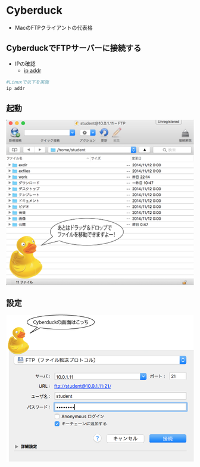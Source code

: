 # Cyberduck

* MacのFTPクライアントの代表格

## CyberduckでFTPサーバーに接続する

* IPの確認
    * [ip addr](https://github.com/aki-creatist/linux/blob/master/04_network/PORT.md)

```bash
#Linuxで以下を実施
ip addr
```

## 起動

![syberduck_01](image/syberduck_01.png)

## 設定

![syberduck_02](image/syberduck_02.png)
